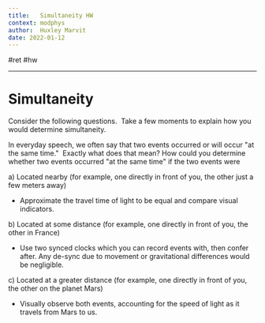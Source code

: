 ```yaml
---
title:   Simultaneity HW
context: modphys
author:  Huxley Marvit
date: 2022-01-12
---
```


#ret #hw 

***

# Simultaneity


Consider the following questions.  Take a few moments to explain how you would determine simultaneity.

In everyday speech, we often say that two events occurred or will occur "at the same time."  Exactly what does that mean? How could you determine whether two events occurred "at the same time" if the two events were

a) Located nearby (for example, one directly in front of you, the other just a few meters away)
- Approximate the travel time of light to be equal and compare visual indicators. 

b) Located at some distance (for example, one directly in front of you, the other in France)
- Use two synced clocks which you can record events with, then confer after. Any de-sync due to movement or gravitational differences would be negligible.

c) Located at a greater distance (for example, one directly in front of you, the other on the planet Mars)
- Visually observe both events, accounting for the speed of light as it travels from Mars to us. 



























